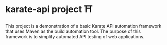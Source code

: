 # karate-api project ⛩️

This project is a demonstration of a basic Karate API automation framework that uses Maven as the build automation tool. The purpose of this framework is to simplify automated API testing of web applications.
